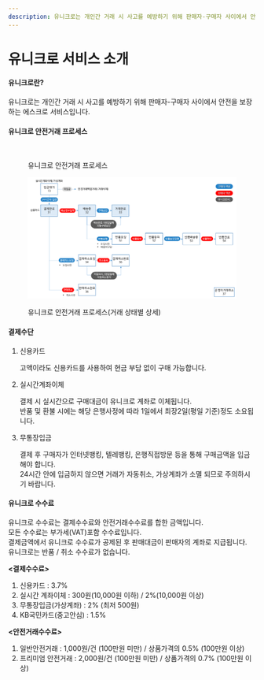 ```yaml
---
description: 유니크로는 개인간 거래 시 사고를 예방하기 위해 판매자-구매자 사이에서 안전을 보장하는 에스크로 서비스입니다
---
```


# 유니크로 서비스 소개

#### 유니크로란?

유니크로는 개인간 거래 시 사고를 예방하기 위해 판매자-구매자 사이에서 안전을 보장하는 에스크로 서비스입니다.

#### 유니크로 안전거래 프로세스

<figure><img src="https://www.unicro.co.kr/webasp_common/new_images/guide/g_q_img_flow.gif" alt=""><figcaption><p> 유니크로 안전거래 프로세스</p></figcaption></figure>

<figure><img src=".gitbook/assets/[유니크로] 안전거래 프로세스.png" alt=""><figcaption><p>유니크로 안전거래 프로세스(거래 상태별 상세)</p></figcaption></figure>

#### 결제수단

1.  신용카드&#x20;

    고액이라도 신용카드를 사용하여 현금 부담 없이 구매 가능합니다.
2.  실시간계좌이체&#x20;

    결제 시 실시간으로 구매대금이 유니크로 계좌로 이체됩니다.\
    반품 및 환불 시에는 해당 은행사정에 따라 1일에서 최장2일(평일 기준)정도 소요됩니다.
3.  무통장입금

    결제 후 구매자가 인터넷뱅킹, 텔레뱅킹, 은행직접방문 등을 통해 구매금액을 입금해야 합니다.\
    24시간 안에 입금하지 않으면 거래가 자동취소, 가상계좌가 소멸 되므로 주의하시기 바랍니다.

#### 유니크로 수수료
유니크로 수수료는 결제수수료와 안전거래수수료를 합한 금액입니다.\
모든 수수료는 부가세(VAT)포함 수수료입니다.\
결제금액에서 유니크로 수수료가 공제된 후 판매대금이 판매자의 계좌로 지급됩니다.\
유니크로는 반품 / 취소 수수료가 없습니다.

**<결제수수료>**
1. 신용카드 : 3.7%
2. 실시간 계좌이체 : 300원(10,000원 이하) / 2%(10,000원 이상)
3. 무통장입금(가상계좌) : 2% (최저 500원)
4. KB국민카드(중고안심) : 1.5%

**<안전거래수수료>**
1. 일반안전거래 : 1,000원/건 (100만원 미만) / 상품가격의 0.5% (100만원 이상)
2. 프리미엄 안전거래 : 2,000원/건 (100만원 미만) / 상품가격의 0.7% (100만원 이상)
